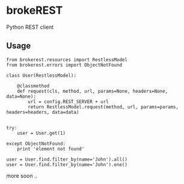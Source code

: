 brokeREST
=========

Python REST client



Usage
-----

    from brokerest.resources import RestlessModel
	from brokerest.errors import ObjectNotFound

    class User(RestlessModel):
	
    	@classmethod
        def request(cls, method, url, params=None, headers=None, data=None):
            url = config.REST_SERVER + url
    		return RestlessModel.request(method, url, params=params, headers=headers, data=data)
			
			
	try:
		user = User.get(1)
		
	except ObjectNotFound:
		print 'element not found'
		
	user = User.find.filter_by(name='John').all()
	user = User.find.filter_by(name='John').one()


more soon ..